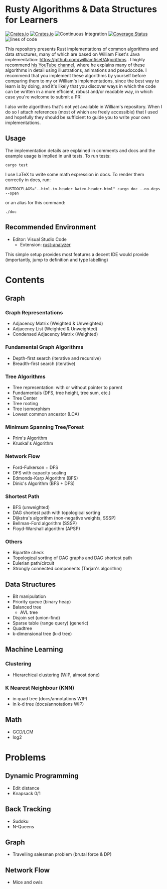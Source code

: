 # Rusty Algorithms & Data Structures for Learners

<!-- [![Crates.io](https://img.shields.io/crates/d/algorithms-edu.svg)](https://crates.io/crates/algorithms-edu) -->
[![Crates.io](https://img.shields.io/crates/v/algorithms-edu.svg)](https://crates.io/crates/algorithms-edu)
[![Crates.io](https://img.shields.io/crates/l/algorithms-edu.svg)](https://crates.io/crates/algorithms-edu)
![Continuous Integration](https://github.com/TianyiShi2001/Algorithms/workflows/CI/badge.svg)
[![Coverage Status](https://coveralls.io/repos/github/TianyiShi2001/Algorithms/badge.svg?branch=main)](https://coveralls.io/github/TianyiShi2001/Algorithms?branch=main)
![lines of code](https://img.shields.io/badge/lines%20of%20code-8432-blue)

This repository presents Rust implementations of common algorithms and data structures, many of which are based on William Fiset's Java implementation: https://github.com/williamfiset/Algorithms . I highly recommend [his YouTube channel](https://www.youtube.com/user/purpongie), where he explains many of these algorithms in detail using illustrations, animations and pseudocode. I recommend that you implement these algorithms by yourself before comparing them to my or William's implementations, since the best way to learn is by doing, and it's likely that you discover ways in which the code can be written in a more efficient, robust and/or readable way, in which case you're welcome to submit a PR!

I also write algorithms that's not yet available in William's repository. When I do so I attach references (most of which are freely accessible) that I used and hopefully they should be sufficient to guide you to write your own implementations.

<!-- In addition to implementing W. Fiset's algorithms, I also write solutions to competitive programming problems. Some representative problems are explained in `src/problems`, and there is also a `leetcode` folder for my leetcode solutions. Both are far from completion. particularly in Leetcode. Where appropriate, I will note, or `use`, the relevent algorithm/data structure(s) in this crate. -->

## Usage

The implementation details are explained in comments and docs and the example usage is implied in unit tests. To run tests:

```
cargo test
```

I use LaTeX to write some math expression in docs. To render them correctly in docs, run:

```
RUSTDOCFLAGS="--html-in-header katex-header.html" cargo doc --no-deps --open
```

or an alias for this command:

```
./doc
```

## Recommended Environment

- Editor: Visual Studio Code
  - Extension: [rust-analyzer](https://github.com/rust-analyzer/rust-analyzer)

This simple setup provides most features a decent IDE would provide (importantly, jump to definition and type labelling)

<!-- ## Rusticity

This is not a verbatim translation of W. Fiset's Java implementation. Instead, I try to make the code idiomatic in Rust, according to these rules:

### Avoid Long Names Using `mod`s

For example, perfer

```
crate::algo::graph::bfs::adjacency_list_iterative::fast_deque
```

over

```
com.williamfiset.algorithms.graphtheory.BreadthFirstSearchAdjacencyListIterativeFastQueue
```

### Custom Data Structures Have Unsurprising Method Names and Behaviour

Follow the conventions of `std` types as much as possible.

For example, when implementing a `Queue`, prefer

```rust
pub fn push_back(&mut self, value: T);
pub fn pop_front(&mut self) -> Option<T>;
```

over

```rust
pub fn enqueue(&mut self, value: T);
pub fn dequeue(&mut self) -> T;
// or
pub fn offer(&mut self, value: T);
pub fn poll(&mut self) -> T;
```

### Use `Option<T>` to Represent Nullable Values

Genrerally, `Option::None` is an idiomatic representation of `null`.  This makes the code work better with the standard library and cause less surprises. -->

# Contents

## Graph

### Graph Representations

- Adjacency Matrix (Weighted & Unweighted)
- Adjacency List (Weighted & Unweighted)
- Condensed Adjacency Matrix (Weighted)

### Fundamental Graph Algorithms

- Depth-first search (iterative and recursive)
- Breadth-first search (iterative)

### Tree Algorithms

- Tree representation: with or without pointer to parent
- Fundamentals (DFS, tree height, tree sum, etc.)
- Tree Center
- Tree rooting
- Tree isomorphism
- Lowest common ancestor (LCA)

### Minimum Spanning Tree/Forest

- Prim's Algorithm
- Kruskal's Algorithm

### Network Flow

- Ford-Fulkerson + DFS
- DFS with capacity scaling
- Edmonds-Karp Algorithm (BFS)
- Dinic's Algorithm (BFS + DFS)

### Shortest Path

- BFS (unweighted)
- DAG shortest path with topological sorting
- Dijkstra's algorithm (non-negative weights, SSSP)
- Bellman-Ford algorithm (SSSP)
- Floyd-Warshall algorithm (APSP)

### Others

- Bipartite check
- Topological sorting of DAG graphs and DAG shortest path
- Eulerian path/circuit
- Strongly connected components (Tarjan's algorithm)


## Data Structures

- Bit manipulation
- Priority queue (binary heap)
- Balanced tree
  - AVL tree
- Disjoin set (union-find)
- Sparse table (range query) (generic)
- Quadtree
- k-dimensional tree (k-d tree)

## Machine Learning

### Clustering

- Hierarchical clustering (WIP, almost done)

### K Nearest Neighbour (KNN)

- in quad tree (docs/annotations WIP)
- in k-d tree (docs/annotations WIP)

## Math

- GCD/LCM
- log2

# Problems

## Dynamic Programming

- Edit distance
- Knapsack 0/1

## Back Tracking

- Sudoku
- N-Queens

## Graph

- Travelling salesman problem (brutal force & DP)

## Network Flow

- Mice and owls